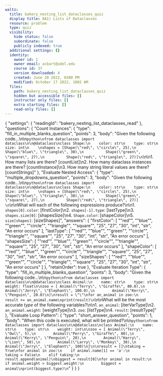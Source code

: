 ```yaml
---
waltz:
  title: bakery_nesting_list_dataclasses_quiz
  display title: 8A1) Lists of Dataclasses
  resource: problem
  type: quiz
  visibility:
    hide status: false
    subordinate: false
    publicly indexed: true
  additional settings: {}
  identity:
    owner id: 1
    owner email: acbart@udel.edu
    course id: 37
    version downloaded: 4
    created: June 28 2022, 0300 PM
    modified: October 17 2022, 1002 AM
  files:
    path: bakery_nesting_list_dataclasses_quiz
    hidden but accessible files: []
    instructor only files: []
    extra starting files: []
    read-only files: []
---
```

{
  "settings": {
    "readingId": "bakery_nesting_list_dataclasses_read"
  },
  "questions": {
    "Count Instances": {
      "type": "fill_in_multiple_blanks_question",
      "points": 3,
      "body": "Given the following code...\n\n```python\nfrom dataclasses import dataclass\n\n@dataclass\nclass Shape:\n    color: str\n    type: str\n    size: int\n    \nshapes = [Shape(\"red\", \"circle\", 25),\n          Shape(\"blue\", \"triangle\", 30),\n          Shape(\"green\", \"square\", 27),\n          Shape(\"red\", \"triangle\", 27)]\n```\n\n1. How many lists are there? [countList]\n2. How many dataclass instances are there? [countInstance]\n3. How many string literal values are there? [countStrings]"
    },
    "Evaluate Nested Access": {
      "type": "multiple_dropdowns_question",
      "points": 3,
      "body": "Given the following code...\n\n```python\nfrom dataclasses import dataclass\n\n@dataclass\nclass Shape:\n    color: str\n    type: str\n    size: int\n    \nshapes = [Shape(\"red\", \"circle\", 25),\n          Shape(\"blue\", \"triangle\", 30),\n          Shape(\"green\", \"square\", 27),\n          Shape(\"red\", \"triangle\", 27)] \n```\n\nWhat will each of the following expressions produce?\n\n1. `shapes[0].color`: [firstColor]\n2. `shapes[-1].type`: [lastType]\n3. `shapes.size[0]`: [shapesSize]\n4. `Shape.color`: [shapeColor]\n5. `size[shapes]`: [sizeShapes]",
      "answers": {
        "firstColor": [
          "\"red\"",
          "\"blue\"",
          "\"green\"",
          "\"circle\"",
          "\"triangle\"",
          "\"square\"",
          "25",
          "27",
          "30",
          "int",
          "str",
          "An error occurs"
        ],
        "lastType": [
          "\"red\"",
          "\"blue\"",
          "\"green\"",
          "\"circle\"",
          "\"triangle\"",
          "\"square\"",
          "25",
          "27",
          "30",
          "int",
          "str",
          "An error occurs"
        ],
        "shapesSize": [
          "\"red\"",
          "\"blue\"",
          "\"green\"",
          "\"circle\"",
          "\"triangle\"",
          "\"square\"",
          "25",
          "27",
          "30",
          "int",
          "str",
          "An error occurs"
        ],
        "shapeColor": [
          "\"red\"",
          "\"blue\"",
          "\"green\"",
          "\"circle\"",
          "\"triangle\"",
          "\"square\"",
          "25",
          "27",
          "30",
          "int",
          "str",
          "An error occurs"
        ],
        "sizeShapes": [
          "\"red\"",
          "\"blue\"",
          "\"green\"",
          "\"circle\"",
          "\"triangle\"",
          "\"square\"",
          "25",
          "27",
          "30",
          "int",
          "str",
          "An error occurs"
        ]
      },
      "retainOrder": true
    },
    "Evaluate Iteration Type": {
      "type": "fill_in_multiple_blanks_question",
      "points": 3,
      "body": "Given the following code...\n\n```python\nfrom dataclasses import dataclass\n\n@dataclass\nclass Animal:\n    name: str\n    type: str\n    weight: float\n\nzoo = [ Animal(\"Terry\", \"Giraffe\", 80.0),\n        Animal(\"Jerry\", \"Elephant\", 100.0),\n        Animal(\"Kerry\", \"Penguin\", 20.0)\n]\nresult = \"\"\nfor an_animal in zoo:\n    result += an_animal.name\nprint(result)\n```\n\nWhat will be the most accurate *type* of the following variables?\n\n1. `an_animal`: [iterVarType]\n2. `an_animal.weight`: [weightType]\n3. `zoo`: [listType]\n4. `result`: [resultType]"
    },
    "Evaluate Loop Pattern": {
      "type": "short_answer_question",
      "points": 1,
      "body": "When this code is executed, what will be printed?\n\n```python\nfrom dataclasses import dataclass\n\n@dataclass\nclass Animal:\n    name: str\n    type: str\n    weight: int\n\nzoo = [ Animal(\"Terry\", \"Owl\", 5),\n        Animal(\"Perry\", \"Giraffe\", 80),\n        Animal(\"Kerry\", \"Penguin\", 20),\n        Animal(\"Harry\", \"Lion\", 50),\n        Animal(\"Larry\", \"Monkey\", 30),\n        Animal(\"Jerry\", \"Elephant\", 100)\n]\n\nresult = []\ntaking = True\nfor animal in zoo:\n    if animal.name[1] == 'a':\n        taking = False\n    elif taking:\n        result.append(animal)\nbiggest = result[0]\nfor animal in result:\n    if animal.weight > biggest.weight:\n        biggest = animal\nprint(biggest.type)\n```"
    }
  }
}